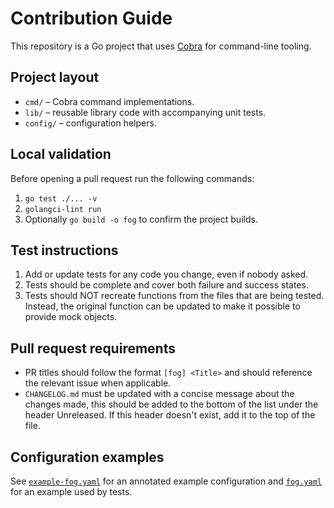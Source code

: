 # Contribution Guide

This repository is a Go project that uses [Cobra](https://github.com/spf13/cobra) for command-line tooling.

## Project layout

- `cmd/` – Cobra command implementations.
- `lib/` – reusable library code with accompanying unit tests.
- `config/` – configuration helpers.

## Local validation

Before opening a pull request run the following commands:

1. `go test ./... -v`
2. `golangci-lint run`
3. Optionally `go build -o fog` to confirm the project builds.

## Test instructions

1. Add or update tests for any code you change, even if nobody asked.
2. Tests should be complete and cover both failure and success states.
3. Tests should NOT recreate functions from the files that are being tested. Instead, the original function can be updated to make it possible to provide mock objects.

## Pull request requirements

- PR titles should follow the format `[fog] <Title>` and should reference the relevant issue when applicable.
- `CHANGELOG.md` must be updated with a concise message about the changes made, this should be added to the bottom of the list under the header Unreleased. If this header doesn't exist, add it to the top of the file.

## Configuration examples

See [`example-fog.yaml`](example-fog.yaml) for an annotated example configuration and [`fog.yaml`](fog.yaml) for an example used by tests.
